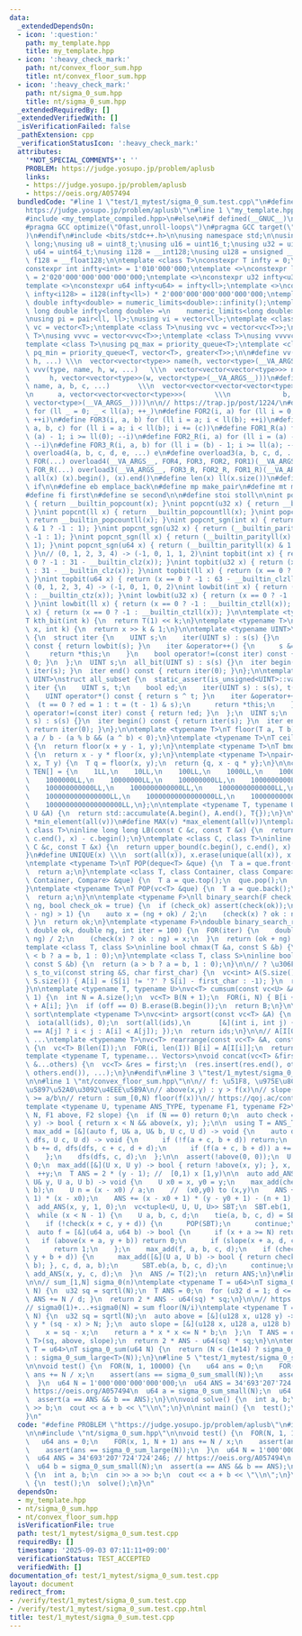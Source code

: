 ```yaml
---
data:
  _extendedDependsOn:
  - icon: ':question:'
    path: my_template.hpp
    title: my_template.hpp
  - icon: ':heavy_check_mark:'
    path: nt/convex_floor_sum.hpp
    title: nt/convex_floor_sum.hpp
  - icon: ':heavy_check_mark:'
    path: nt/sigma_0_sum.hpp
    title: nt/sigma_0_sum.hpp
  _extendedRequiredBy: []
  _extendedVerifiedWith: []
  _isVerificationFailed: false
  _pathExtension: cpp
  _verificationStatusIcon: ':heavy_check_mark:'
  attributes:
    '*NOT_SPECIAL_COMMENTS*': ''
    PROBLEM: https://judge.yosupo.jp/problem/aplusb
    links:
    - https://judge.yosupo.jp/problem/aplusb
    - https://oeis.org/A057494
  bundledCode: "#line 1 \"test/1_mytest/sigma_0_sum.test.cpp\"\n#define PROBLEM \"\
    https://judge.yosupo.jp/problem/aplusb\"\n#line 1 \"my_template.hpp\"\n#if defined(LOCAL)\n\
    #include <my_template_compiled.hpp>\n#else\n#if defined(__GNUC__)\n#include <bits/allocator.h>\n\
    #pragma GCC optimize(\"Ofast,unroll-loops\")\n#pragma GCC target(\"avx2,popcnt\"\
    )\n#endif\n#include <bits/stdc++.h>\n\nusing namespace std;\n\nusing ll = long\
    \ long;\nusing u8 = uint8_t;\nusing u16 = uint16_t;\nusing u32 = uint32_t;\nusing\
    \ u64 = uint64_t;\nusing i128 = __int128;\nusing u128 = unsigned __int128;\nusing\
    \ f128 = __float128;\n\ntemplate <class T>\nconstexpr T infty = 0;\ntemplate <>\n\
    constexpr int infty<int> = 1'010'000'000;\ntemplate <>\nconstexpr ll infty<ll>\
    \ = 2'020'000'000'000'000'000;\ntemplate <>\nconstexpr u32 infty<u32> = infty<int>;\n\
    template <>\nconstexpr u64 infty<u64> = infty<ll>;\ntemplate <>\nconstexpr i128\
    \ infty<i128> = i128(infty<ll>) * 2'000'000'000'000'000'000;\ntemplate <>\nconstexpr\
    \ double infty<double> = numeric_limits<double>::infinity();\ntemplate <>\nconstexpr\
    \ long double infty<long double> =\n    numeric_limits<long double>::infinity();\n\
    \nusing pi = pair<ll, ll>;\nusing vi = vector<ll>;\ntemplate <class T>\nusing\
    \ vc = vector<T>;\ntemplate <class T>\nusing vvc = vector<vc<T>>;\ntemplate <class\
    \ T>\nusing vvvc = vector<vvc<T>>;\ntemplate <class T>\nusing vvvvc = vector<vvvc<T>>;\n\
    template <class T>\nusing pq_max = priority_queue<T>;\ntemplate <class T>\nusing\
    \ pq_min = priority_queue<T, vector<T>, greater<T>>;\n\n#define vv(type, name,\
    \ h, ...) \\\n  vector<vector<type>> name(h, vector<type>(__VA_ARGS__))\n#define\
    \ vvv(type, name, h, w, ...)   \\\n  vector<vector<vector<type>>> name( \\\n \
    \     h, vector<vector<type>>(w, vector<type>(__VA_ARGS__)))\n#define vvvv(type,\
    \ name, a, b, c, ...)       \\\n  vector<vector<vector<vector<type>>>> name( \\\
    \n      a, vector<vector<vector<type>>>(       \\\n             b, vector<vector<type>>(c,\
    \ vector<type>(__VA_ARGS__))))\n\n// https://trap.jp/post/1224/\n#define FOR1(a)\
    \ for (ll _ = 0; _ < ll(a); ++_)\n#define FOR2(i, a) for (ll i = 0; i < ll(a);\
    \ ++i)\n#define FOR3(i, a, b) for (ll i = a; i < ll(b); ++i)\n#define FOR4(i,\
    \ a, b, c) for (ll i = a; i < ll(b); i += (c))\n#define FOR1_R(a) for (ll i =\
    \ (a) - 1; i >= ll(0); --i)\n#define FOR2_R(i, a) for (ll i = (a) - 1; i >= ll(0);\
    \ --i)\n#define FOR3_R(i, a, b) for (ll i = (b) - 1; i >= ll(a); --i)\n#define\
    \ overload4(a, b, c, d, e, ...) e\n#define overload3(a, b, c, d, ...) d\n#define\
    \ FOR(...) overload4(__VA_ARGS__, FOR4, FOR3, FOR2, FOR1)(__VA_ARGS__)\n#define\
    \ FOR_R(...) overload3(__VA_ARGS__, FOR3_R, FOR2_R, FOR1_R)(__VA_ARGS__)\n\n#define\
    \ all(x) (x).begin(), (x).end()\n#define len(x) ll(x.size())\n#define elif else\
    \ if\n\n#define eb emplace_back\n#define mp make_pair\n#define mt make_tuple\n\
    #define fi first\n#define se second\n\n#define stoi stoll\n\nint popcnt(int x)\
    \ { return __builtin_popcount(x); }\nint popcnt(u32 x) { return __builtin_popcount(x);\
    \ }\nint popcnt(ll x) { return __builtin_popcountll(x); }\nint popcnt(u64 x) {\
    \ return __builtin_popcountll(x); }\nint popcnt_sgn(int x) { return (__builtin_parity(unsigned(x))\
    \ & 1 ? -1 : 1); }\nint popcnt_sgn(u32 x) { return (__builtin_parity(x) & 1 ?\
    \ -1 : 1); }\nint popcnt_sgn(ll x) { return (__builtin_parityll(x) & 1 ? -1 :\
    \ 1); }\nint popcnt_sgn(u64 x) { return (__builtin_parityll(x) & 1 ? -1 : 1);\
    \ }\n// (0, 1, 2, 3, 4) -> (-1, 0, 1, 1, 2)\nint topbit(int x) { return (x ==\
    \ 0 ? -1 : 31 - __builtin_clz(x)); }\nint topbit(u32 x) { return (x == 0 ? -1\
    \ : 31 - __builtin_clz(x)); }\nint topbit(ll x) { return (x == 0 ? -1 : 63 - __builtin_clzll(x));\
    \ }\nint topbit(u64 x) { return (x == 0 ? -1 : 63 - __builtin_clzll(x)); }\n//\
    \ (0, 1, 2, 3, 4) -> (-1, 0, 1, 0, 2)\nint lowbit(int x) { return (x == 0 ? -1\
    \ : __builtin_ctz(x)); }\nint lowbit(u32 x) { return (x == 0 ? -1 : __builtin_ctz(x));\
    \ }\nint lowbit(ll x) { return (x == 0 ? -1 : __builtin_ctzll(x)); }\nint lowbit(u64\
    \ x) { return (x == 0 ? -1 : __builtin_ctzll(x)); }\n\ntemplate <typename T>\n\
    T kth_bit(int k) {\n  return T(1) << k;\n}\ntemplate <typename T>\nbool has_kth_bit(T\
    \ x, int k) {\n  return x >> k & 1;\n}\n\ntemplate <typename UINT>\nstruct all_bit\
    \ {\n  struct iter {\n    UINT s;\n    iter(UINT s) : s(s) {}\n    int operator*()\
    \ const { return lowbit(s); }\n    iter &operator++() {\n      s &= s - 1;\n \
    \     return *this;\n    }\n    bool operator!=(const iter) const { return s !=\
    \ 0; }\n  };\n  UINT s;\n  all_bit(UINT s) : s(s) {}\n  iter begin() const { return\
    \ iter(s); }\n  iter end() const { return iter(0); }\n};\n\ntemplate <typename\
    \ UINT>\nstruct all_subset {\n  static_assert(is_unsigned<UINT>::value);\n  struct\
    \ iter {\n    UINT s, t;\n    bool ed;\n    iter(UINT s) : s(s), t(s), ed(0) {}\n\
    \    UINT operator*() const { return s ^ t; }\n    iter &operator++() {\n    \
    \  (t == 0 ? ed = 1 : t = (t - 1) & s);\n      return *this;\n    }\n    bool\
    \ operator!=(const iter) const { return !ed; }\n  };\n  UINT s;\n  all_subset(UINT\
    \ s) : s(s) {}\n  iter begin() const { return iter(s); }\n  iter end() const {\
    \ return iter(0); }\n};\n\ntemplate <typename T>\nT floor(T a, T b) {\n  return\
    \ a / b - (a % b && (a ^ b) < 0);\n}\ntemplate <typename T>\nT ceil(T x, T y)\
    \ {\n  return floor(x + y - 1, y);\n}\ntemplate <typename T>\nT bmod(T x, T y)\
    \ {\n  return x - y * floor(x, y);\n}\ntemplate <typename T>\npair<T, T> divmod(T\
    \ x, T y) {\n  T q = floor(x, y);\n  return {q, x - q * y};\n}\n\nconstexpr ll\
    \ TEN[] = {\n    1LL,\n    10LL,\n    100LL,\n    1000LL,\n    10000LL,\n    100000LL,\n\
    \    1000000LL,\n    10000000LL,\n    100000000LL,\n    1000000000LL,\n    10000000000LL,\n\
    \    100000000000LL,\n    1000000000000LL,\n    10000000000000LL,\n    100000000000000LL,\n\
    \    1000000000000000LL,\n    10000000000000000LL,\n    100000000000000000LL,\n\
    \    1000000000000000000LL,\n};\n\ntemplate <typename T, typename U>\nT SUM(const\
    \ U &A) {\n  return std::accumulate(A.begin(), A.end(), T{});\n}\n\n#define MIN(v)\
    \ *min_element(all(v))\n#define MAX(v) *max_element(all(v))\ntemplate <class C,\
    \ class T>\ninline long long LB(const C &c, const T &x) {\n  return lower_bound(c.begin(),\
    \ c.end(), x) - c.begin();\n}\ntemplate <class C, class T>\ninline long long UB(const\
    \ C &c, const T &x) {\n  return upper_bound(c.begin(), c.end(), x) - c.begin();\n\
    }\n#define UNIQUE(x) \\\n  sort(all(x)), x.erase(unique(all(x)), x.end()), x.shrink_to_fit()\n\
    \ntemplate <typename T>\nT POP(deque<T> &que) {\n  T a = que.front();\n  que.pop_front();\n\
    \  return a;\n}\ntemplate <class T, class Container, class Compare>\nT POP(priority_queue<T,\
    \ Container, Compare> &que) {\n  T a = que.top();\n  que.pop();\n  return a;\n\
    }\ntemplate <typename T>\nT POP(vc<T> &que) {\n  T a = que.back();\n  que.pop_back();\n\
    \  return a;\n}\n\ntemplate <typename F>\nll binary_search(F check, ll ok, ll\
    \ ng, bool check_ok = true) {\n  if (check_ok) assert(check(ok));\n  while (llabs(ok\
    \ - ng) > 1) {\n    auto x = (ng + ok) / 2;\n    (check(x) ? ok : ng) = x;\n \
    \ }\n  return ok;\n}\ntemplate <typename F>\ndouble binary_search_real(F check,\
    \ double ok, double ng, int iter = 100) {\n  FOR(iter) {\n    double x = (ok +\
    \ ng) / 2;\n    (check(x) ? ok : ng) = x;\n  }\n  return (ok + ng) / 2;\n}\n\n\
    template <class T, class S>\ninline bool chmax(T &a, const S &b) {\n  return (a\
    \ < b ? a = b, 1 : 0);\n}\ntemplate <class T, class S>\ninline bool chmin(T &a,\
    \ const S &b) {\n  return (a > b ? a = b, 1 : 0);\n}\n\n// ? \u306F -1\nvc<int>\
    \ s_to_vi(const string &S, char first_char) {\n  vc<int> A(S.size());\n  FOR(i,\
    \ S.size()) { A[i] = (S[i] != '?' ? S[i] - first_char : -1); }\n  return A;\n\
    }\n\ntemplate <typename T, typename U>\nvc<T> cumsum(const vc<U> &A, int off =\
    \ 1) {\n  int N = A.size();\n  vc<T> B(N + 1);\n  FOR(i, N) { B[i + 1] = B[i]\
    \ + A[i]; }\n  if (off == 0) B.erase(B.begin());\n  return B;\n}\n\n// stable\
    \ sort\ntemplate <typename T>\nvc<int> argsort(const vc<T> &A) {\n  vc<int> ids(len(A));\n\
    \  iota(all(ids), 0);\n  sort(all(ids),\n       [&](int i, int j) { return (A[i]\
    \ == A[j] ? i < j : A[i] < A[j]); });\n  return ids;\n}\n\n// A[I[0]], A[I[1]],\
    \ ...\ntemplate <typename T>\nvc<T> rearrange(const vc<T> &A, const vc<int> &I)\
    \ {\n  vc<T> B(len(I));\n  FOR(i, len(I)) B[i] = A[I[i]];\n  return B;\n}\n\n\
    template <typename T, typename... Vectors>\nvoid concat(vc<T> &first, const Vectors\
    \ &...others) {\n  vc<T> &res = first;\n  (res.insert(res.end(), others.begin(),\
    \ others.end()), ...);\n}\n#endif\n#line 3 \"test/1_mytest/sigma_0_sum.test.cpp\"\
    \n\n#line 1 \"nt/convex_floor_sum.hpp\"\n\n// f: \u51F8, \u975E\u8CA0, \u5358\u8ABF\
    \u5897\u52A0\u3092\u4EEE\u5B9A\n// above(x,y) : y > f(x)\n// slope(x,a,b) : f'(x)\
    \ >= a/b\n// return : sum_[0,N) floor(f(x))\n// https://qoj.ac/contest/1195/problem/6188\n\
    template <typename U, typename ANS_TYPE, typename F1, typename F2>\nANS_TYPE convex_floor_sum(U\
    \ N, F1 above, F2 slope) {\n  if (N == 0) return 0;\n  auto check = [&](U x, U\
    \ y) -> bool { return x < N && above(x, y); };\n\n  using T = ANS_TYPE;\n  auto\
    \ max_add = [&](auto f, U& a, U& b, U c, U d) -> void {\n    auto dfs = [&](auto&\
    \ dfs, U c, U d) -> void {\n      if (!f(a + c, b + d)) return;\n      a += c,\
    \ b += d, dfs(dfs, c + c, d + d);\n      if (f(a + c, b + d)) a += c, b += d;\n\
    \    };\n    dfs(dfs, c, d);\n  };\n\n  assert(!above(0, 0));\n  U x = 0, y =\
    \ 0;\n  max_add([&](U x, U y) -> bool { return !above(x, y); }, x, y, 0, 1);\n\
    \  ++y;\n  T ANS = 2 * (y - 1); //  [0,1) x [1,y)\n\n  auto add_ANS = [&](U& x,\
    \ U& y, U a, U b) -> void {\n    U x0 = x, y0 = y;\n    max_add(check, x, y, a,\
    \ b);\n    U n = (x - x0) / a;\n    //  (x0,y0) to (x,y)\n    ANS += 2 * (y0 -\
    \ 1) * (x - x0);\n    ANS += (x - x0 + 1) * (y - y0 + 1) - (n + 1);\n  };\n\n\
    \  add_ANS(x, y, 1, 0);\n  vc<tuple<U, U, U, U>> SBT;\n  SBT.eb(1, 0, 0, 1);\n\
    \  while (x < N - 1) {\n    U a, b, c, d;\n    tie(a, b, c, d) = SBT.back();\n\
    \    if (!check(x + c, y + d)) {\n      POP(SBT);\n      continue;\n    }\n  \
    \  auto f = [&](u64 a, u64 b) -> bool {\n      if (x + a >= N) return 0;\n   \
    \   if (above(x + a, y + b)) return 0;\n      if (slope(x + a, d, c)) return 0;\n\
    \      return 1;\n    };\n    max_add(f, a, b, c, d);\n    if (check(x + a + c,\
    \ y + b + d)) {\n      max_add([&](U a, U b) -> bool { return check(x + a, y +\
    \ b); }, c, d, a, b);\n      SBT.eb(a, b, c, d);\n      continue;\n    }\n   \
    \ add_ANS(x, y, c, d);\n  }\n  ANS /= T(2);\n  return ANS;\n}\n#line 2 \"nt/sigma_0_sum.hpp\"\
    \n\n// sum_[1,N] sigma_0(n)\ntemplate <typename T = u64>\nT sigma_0_sum_small(u64\
    \ N) {\n  u32 sq = sqrtl(N);\n  T ANS = 0;\n  for (u32 d = 1; d <= sq; ++d) {\
    \ ANS += N / d; }\n  return 2 * ANS - u64(sq) * sq;\n}\n\n// https://oeis.org/A006218\n\
    // sigma0(1)+...+sigma0(N) = sum floor(N/i)\ntemplate <typename T = u64>\nT sigma_0_sum_large(u64\
    \ N) {\n  u32 sq = sqrtl(N);\n  auto above = [&](u128 x, u128 y) -> bool { return\
    \ y * (sq - x) > N; };\n  auto slope = [&](u128 x, u128 a, u128 b) -> bool {\n\
    \    x = sq - x;\n    return a * x * x <= N * b;\n  };\n  T ANS = convex_floor_sum<u64,\
    \ T>(sq, above, slope);\n  return 2 * ANS - u64(sq) * sq;\n}\n\ntemplate <typename\
    \ T = u64>\nT sigma_0_sum(u64 N) {\n  return (N < (1e14) ? sigma_0_sum_small<T>(N)\
    \ : sigma_0_sum_large<T>(N));\n}\n#line 5 \"test/1_mytest/sigma_0_sum.test.cpp\"\
    \n\nvoid test() {\n  FOR(N, 1, 10000) {\n    u64 ans = 0;\n    FOR(x, 1, N + 1)\
    \ ans += N / x;\n    assert(ans == sigma_0_sum_small(N));\n    assert(ans == sigma_0_sum_large(N));\n\
    \  }\n  u64 N = 1'000'000'000'000'000;\n  u64 ANS = 34'693'207'724'724'246; //\
    \ https://oeis.org/A057494\n  u64 a = sigma_0_sum_small(N);\n  u64 b = sigma_0_sum_small(N);\n\
    \  assert(a == ANS && b == ANS);\n}\n\nvoid solve() {\n  int a, b;\n  cin >> a\
    \ >> b;\n  cout << a + b << \"\\n\";\n}\n\nint main() {\n  test();\n  solve();\n\
    }\n"
  code: "#define PROBLEM \"https://judge.yosupo.jp/problem/aplusb\"\n#include \"my_template.hpp\"\
    \n\n#include \"nt/sigma_0_sum.hpp\"\n\nvoid test() {\n  FOR(N, 1, 10000) {\n \
    \   u64 ans = 0;\n    FOR(x, 1, N + 1) ans += N / x;\n    assert(ans == sigma_0_sum_small(N));\n\
    \    assert(ans == sigma_0_sum_large(N));\n  }\n  u64 N = 1'000'000'000'000'000;\n\
    \  u64 ANS = 34'693'207'724'724'246; // https://oeis.org/A057494\n  u64 a = sigma_0_sum_small(N);\n\
    \  u64 b = sigma_0_sum_small(N);\n  assert(a == ANS && b == ANS);\n}\n\nvoid solve()\
    \ {\n  int a, b;\n  cin >> a >> b;\n  cout << a + b << \"\\n\";\n}\n\nint main()\
    \ {\n  test();\n  solve();\n}\n"
  dependsOn:
  - my_template.hpp
  - nt/sigma_0_sum.hpp
  - nt/convex_floor_sum.hpp
  isVerificationFile: true
  path: test/1_mytest/sigma_0_sum.test.cpp
  requiredBy: []
  timestamp: '2025-09-03 07:11:11+09:00'
  verificationStatus: TEST_ACCEPTED
  verifiedWith: []
documentation_of: test/1_mytest/sigma_0_sum.test.cpp
layout: document
redirect_from:
- /verify/test/1_mytest/sigma_0_sum.test.cpp
- /verify/test/1_mytest/sigma_0_sum.test.cpp.html
title: test/1_mytest/sigma_0_sum.test.cpp
---
```

